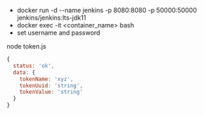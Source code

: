 - docker run -d --name jenkins -p 8080:8080 -p 50000:50000 jenkins/jenkins:lts-jdk11
- docker exec -it <container_name> bash
- set username and password

node token.js 

```js
{
  status: 'ok',
  data: {
    tokenName: 'xyz',
    tokenUuid: 'string',
    tokenValue: 'string'
  }
}
```
